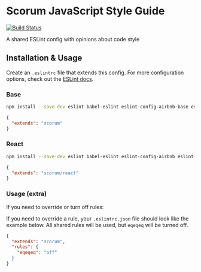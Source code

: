 # Scorum JavaScript Style Guide

[![Build Status](https://github.com/scorum/javascript/workflows/Node%20CI/badge.svg)](https://github.com/scorum/javascript/actions)

A shared ESLint config with opinions about code style

## Installation & Usage

Create an `.eslintrc` file that extends this config. For more configuration options, check out the [ESLint docs](https://eslint.org/docs/user-guide/configuring).

### Base

```bash
npm install --save-dev eslint babel-eslint eslint-config-airbnb-base eslint-config-scorum
```

```json
{
  "extends": "scorum"
}
```

### React

```bash
npm install --save-dev eslint babel-eslint eslint-config-airbnb eslint-config-scorum
```

```json
{
  "extends": "scorum/react"
}
```

### Usage (extra)

If you need to override or turn off rules:

If you need to override a rule, your `.eslintrc.json` file should look like the example below. All shared rules will be used, but `eqeqeq` will be turned off.

```json
{
  "extends": "scorum",
  "rules": {
    "eqeqeq": "off"
  }
}
```
